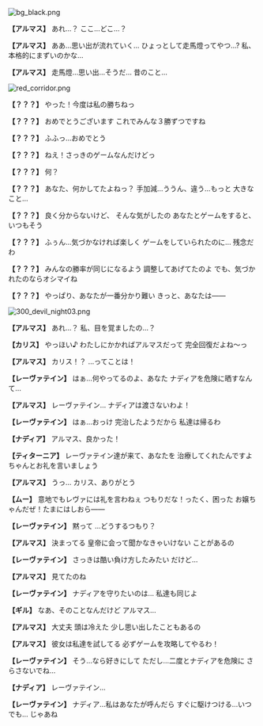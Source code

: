 
![bg_black.png](../images/backgrounds/bg_black.png)

**【アルマス】**
あれ…？
ここ…どこ…？

**【アルマス】**
ああ…思い出が流れていく…
ひょっとして走馬燈ってやつ…?
私、本格的にまずいのかな…

**【アルマス】**
走馬燈…思い出…そうだ…
昔のこと…

![red_corridor.png](../images/backgrounds/red_corridor.png)

**【？？？】**
やった！今度は私の勝ちねっ

**【？？？】**
おめでとうございます
これでみんな３勝ずつですね

**【？？？】**
ふふっ…おめでとう

**【？？？】**
ねえ！さっきのゲームなんだけどっ

**【？？？】**
何？

**【？？？】**
あなた、何かしてたよねっ？
手加減…ううん、違う…もっと
大きなこと…

**【？？？】**
良く分からないけど、
そんな気がしたの
あなたとゲームをすると、いつもそう

**【？？？】**
ふぅん…気づかなければ楽しく
ゲームをしていられたのに…
残念だわ

**【？？？】**
みんなの勝率が同じになるよう
調整してあげてたのよ
でも、気づかれたのならオシマイね

**【？？？】**
やっぱり、あなたが一番分かり難い
きっと、あなたは――

![300_devil_night03.png](../images/backgrounds/300_devil_night03.png)

**【アルマス】**
あれ…？
私、目を覚ましたの…？

**【カリス】**
やっほい♪
わたしにかかればアルマスだって
完全回復だよね～っ

**【アルマス】**
カリス！？
…ってことは！

**【レーヴァテイン】**
はぁ…何やってるのよ、あなた
ナディアを危険に晒すなんて…

**【アルマス】**
レーヴァテイン…
ナディアは渡さないわよ！

**【レーヴァテイン】**
はぁ…おっけ
完治したようだから
私達は帰るわ

**【ナディア】**
アルマス、良かった！

**【ティターニア】**
レーヴァテイン達が来て、あなたを
治療してくれたんですよ
ちゃんとお礼を言いましょう

**【アルマス】**
うっ…
カリス、ありがとう

**【ムー】**
意地でもレヴァには礼を言わねぇ
つもりだな！ったく、困った
お嬢ちゃんだぜ！たまにはしおら――

**【レーヴァテイン】**
黙って
…どうするつもり？

**【アルマス】**
決まってる
皇帝に会って聞かなきゃいけない
ことがあるの

**【レーヴァテイン】**
さっきは酷い負け方したみたい
だけど…

**【アルマス】**
見てたのね

**【レーヴァテイン】**
ナディアを守りたいのは…
私達も同じよ

**【ギル】**
なあ、そのことなんだけど
アルマス…

**【アルマス】**
大丈夫
頭は冷えた
少し思い出したこともあるの

**【アルマス】**
彼女は私達を試してる
必ずゲームを攻略してやるわ！

**【レーヴァテイン】**
そう…なら好きにして
ただし…二度とナディアを危険に
さらさないでね…

**【ナディア】**
レーヴァテイン…

**【レーヴァテイン】**
ナディア…私はあなたが呼んだら
すぐに駆けつける…いつでも…
じゃあね